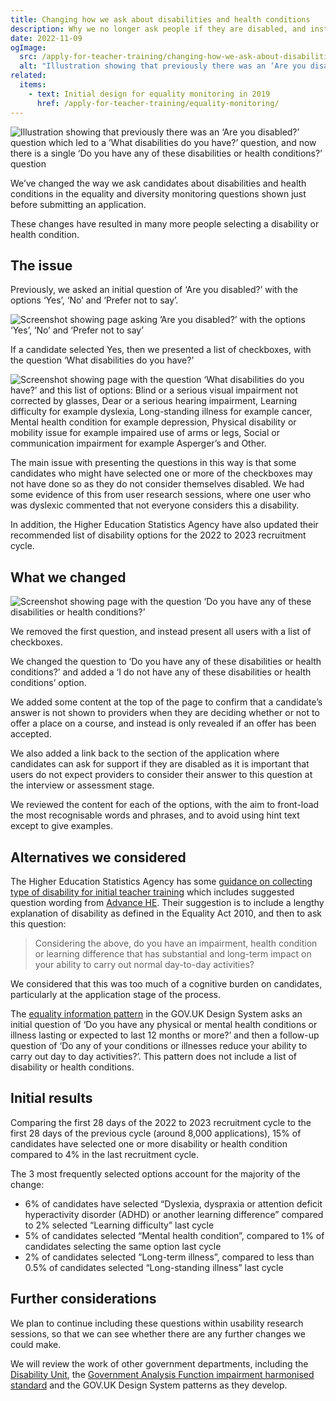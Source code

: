 ```yaml
---
title: Changing how we ask about disabilities and health conditions
description: Why we no longer ask people if they are disabled, and instead show everyone a list of disabilities and health conditions.
date: 2022-11-09
ogImage:
  src: /apply-for-teacher-training/changing-how-we-ask-about-disabilities-and-health-conditions/disability-question-changes.png
  alt: "Illustration showing that previously there was an ‘Are you disabled?’ question which led to a ‘What disabilities do you have?’ question, and now there is a single ‘Do you have any of these disabilities or health conditions?’ question"
related:
  items:
    - text: Initial design for equality monitoring in 2019
      href: /apply-for-teacher-training/equality-monitoring/
---
```


![Illustration showing that previously there was an ‘Are you disabled?’ question which led to a ’What disabilities do you have?’ question, and now there is a single ‘Do you have any of these disabilities or health conditions?’ question](disability-question-changes.png)

We’ve changed the way we ask candidates about disabilities and health conditions in the equality and diversity monitoring questions shown just before submitting an application.

These changes have resulted in many more people selecting a disability or health condition.

## The issue

Previously, we asked an initial question of ‘Are you disabled?’ with the options ‘Yes’, ‘No’ and ‘Prefer not to say’.

![Screenshot showing page asking ’Are you disabled?’ with the options ‘Yes’, ‘No’ and ‘Prefer not to say’](are-you-disabled.png "Previous design for filter question")

If a candidate selected Yes, then we presented a list of checkboxes, with the question ‘What disabilities do you have?’

![Screenshot showing page with the question ‘What disabilities do you have?’ and this list of options: Blind or a serious visual impairment not corrected by glasses, Dear or a serious hearing impairment, Learning difficulty for example dyslexia, Long-standing illness for example cancer, Mental health condition for example depression, Physical disability or mobility issue for example impaired use of arms or legs, Social or communication impairment for example Asperger’s and Other.](disabilities-before.png "Previous design for disabilities question")

The main issue with presenting the questions in this way is that some candidates who might have selected one or more of the checkboxes may not have done so as they do not consider themselves disabled. We had some evidence of this from user research sessions, where one user who was dyslexic commented that not everyone considers this a disability.

In addition, the Higher Education Statistics Agency have also updated their recommended list of disability options for the 2022 to 2023 recruitment cycle.

## What we changed

![Screenshot showing page with the question ‘Do you have any of these disabilities or health conditions?’](disabilities-and-health-conditions.png "Updated design for disabilities or health conditions question")

We removed the first question, and instead present all users with a list of checkboxes.

We changed the question to ‘Do you have any of these disabilities or health conditions?’ and added a ‘I do not have any of these disabilities or health conditions’ option.

We added some content at the top of the page to confirm that a candidate’s answer is not shown to providers when they are deciding whether or not to offer a place on a course, and instead is only revealed if an offer has been accepted.

We also added a link back to the section of the application where candidates can ask for support if they are disabled as it is important that users do not expect providers to consider their answer to this question at the interview or assessment stage.

We reviewed the content for each of the options, with the aim to front-load the most recognisable words and phrases, and to avoid using hint text except to give examples.

## Alternatives we considered

The Higher Education Statistics Agency has some [guidance on collecting type of disability for initial teacher training](https://www.hesa.ac.uk/collection/c22053/e/disable) which includes suggested question wording from [Advance HE](https://www.advance-he.ac.uk). Their suggestion is to include a lengthy explanation of disability as defined in the Equality Act 2010, and then to ask this question:

> Considering the above, do you have an impairment, health condition or learning difference that has substantial and long-term impact on your ability to carry out normal day-to-day activities?

We considered that this was too much of a cognitive burden on candidates, particularly at the application stage of the process.

The [equality information pattern](https://design-system.service.gov.uk/patterns/equality-information/) in the GOV.UK Design System asks an initial question of ‘Do you have any physical or mental health conditions or illness lasting or expected to last 12 months or more?’ and then a follow-up question of ‘Do any of your conditions or illnesses reduce your ability to carry out day to day activities?’. This pattern does not include a list of disability or health conditions.

## Initial results

Comparing the first 28 days of the 2022 to 2023 recruitment cycle to the first 28 days of the previous cycle (around 8,000 applications), 15% of candidates have selected one or more disability or health condition compared to 4% in the last recruitment cycle.

The 3 most frequently selected options account for the majority of the change:

- 6% of candidates have selected “Dyslexia, dyspraxia or attention deficit hyperactivity disorder (ADHD) or another learning difference” compared to 2% selected “Learning difficulty” last cycle
- 5% of candidates selected “Mental health condition”, compared to 1% of candidates selecting the same option last cycle
- 2% of candidates selected “Long-term illness”, compared to less than 0.5% of candidates selected “Long-standing illness” last cycle

## Further considerations

We plan to continue including these questions within usability research sessions, so that we can see whether there are any further changes we could make.

We will review the work of other government departments, including the [Disability Unit](https://www.gov.uk/government/organisations/disability-unit), the [Government Analysis Function impairment harmonised standard](https://analysisfunction.civilservice.gov.uk/policy-store/impairment/) and the GOV.UK Design System patterns as they develop.

